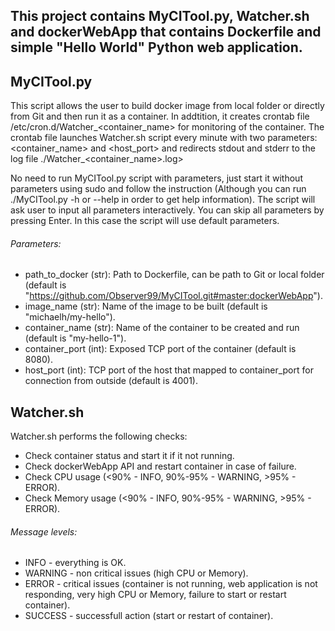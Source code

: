 ## This project contains MyCITool.py, Watcher.sh and dockerWebApp that contains Dockerfile and simple "Hello World" Python web application.

## MyCITool.py
This script allows the user to build docker image from local folder or directly from Git and then run it as a container.
In addtition, it creates crontab file /etc/cron.d/Watcher_<container_name> for monitoring of the container.
The crontab file launches Watcher.sh script every minute with two parameters: <container_name> and <host_port> and redirects stdout and stderr to the log file ./Watcher_<container_name>.log>

No need to run MyCITool.py script with parameters, just start it without parameters using sudo and follow the instruction (Although you can run ./MyCITool.py -h or --help in order to get help information).
The script will ask user to input all parameters interactively.
You can skip all parameters by pressing Enter. In this case the script will use default parameters.

###### Parameters:
   - path_to_docker (str): Path to Dockerfile, can be path to Git or local folder (default is "https://github.com/Observer99/MyCITool.git#master:dockerWebApp").
   - image_name (str): Name of the image to be built (default is "michaelh/my-hello").
   - container_name (str): Name of the container to be created and run (default is "my-hello-1").
   - container_port (int): Exposed TCP port of the container (default is 8080).
   - host_port (int): TCP port of the host that mapped to container_port for connection from outside (default is 4001).

## Watcher.sh
Watcher.sh performs the following checks:
   - Check container status and start it if it not running.
   - Check dockerWebApp API and restart container in case of failure.
   - Check CPU usage (<90% - INFO, 90%-95% - WARNING, >95% - ERROR).
   - Check Memory usage (<90% - INFO, 90%-95% - WARNING, >95% - ERROR).
###### Message levels:
   - INFO - everything is OK.
   - WARNING - non critical issues (high CPU or Memory).
   - ERROR - critical issues (container is not running, web application is not responding, very high CPU or Memory, failure to start or restart container).
   - SUCCESS - successfull action (start or restart of container).
    
